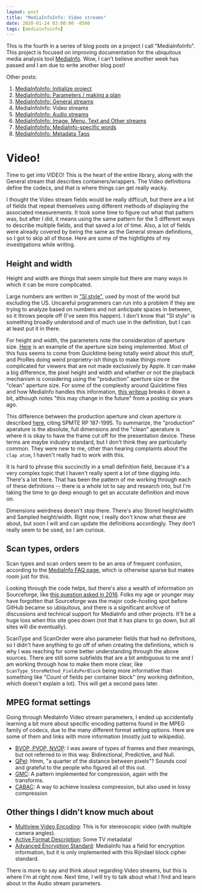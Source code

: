 ```yaml
---
layout: post
title: "MediaInfoInfo: Video streams"
date: 2020-01-24 03:00:00 -0500
tags: [mediainfoinfo]
---
```


This is the fourth in a series of blog posts on a project I call "MediaInfoInfo". This project is focused on improving documentation for the ubiquitous media analysis tool [MediaInfo](https://mediaarea.net/MediaInfo). Wow, I can't believe another week has passed and I am due to write another blog post!

Other posts:

1. [MediaInfoInfo: Initialize project](https://bits.ashleyblewer.com/blog/2020/01/10/mediainfoinfo-initialize-project/)
2. [MediaInfoInfo: Parameters / making a plan](https://bits.ashleyblewer.com/blog/2020/01/17/mediainfoinfo-parameters-making-a-plan/)
3. [MediaInfoInfo: General streams](https://bits.ashleyblewer.com/blog/2020/01/17/mediainfoinfo-general-streams/)
4. MediaInfoInfo: Video streams
5. [MediaInfoInfo: Audio streams](https://bits.ashleyblewer.com/blog/2020/01/31/mediainfoinfo-audio-streams/)
6. [MediaInfoInfo: Image, Menu, Text and Other streams](https://bits.ashleyblewer.com/blog/2020/02/07/mediainfoinfo-image-menu-text-other-streams/)
7. [MediaInfoInfo: MediaInfo-specific words](https://bits.ashleyblewer.com/blog/2020/02/14/mediainfoinfo-mediainfo-specific-words/)
8. [MediaInfoInfo: Metadata Tags](https://bits.ashleyblewer.com/blog/2020/02/21/mediainfoinfo-metadata-tags/)

# Video!

Time to get into VIDEO! This is the heart of the entire library, along with the General stream that describes containers/wrappers. The Video definitions define the codecs, and that is where things can get really wacky.

I thought the Video stream fields would be really difficult, but there are a lot of fields that repeat themselves using different methods of displaying the associated measurements. It took some time to figure out what that pattern was, but after I did, it means using the same pattern for the 5 different ways to describe multiple fields, and that saved a lot of time. Also, a lot of fields were already covered by being the same as the General stream definitions, so I got to skip all of those. Here are some of the hightlights of my investigations while writing.

## Height and width

Height and width are things that seem simple but there are many ways in which it can be more complicated.

Large numbers are written in ["SI style"](https://physics.nist.gov/cuu/Units/checklist.html), used by most of the world but excluding the US. Uncareful programmers can run into a problem if they are trying to analyze based on numbers and not anticipate spaces in between, so it throws people off (I've seen this happen). I don't know that "SI style" is something broadly understood and of much use in the definition, but I can at least put it in there.

For height and width, the parameters note the consideration of aperture size. [Here](https://sourceforge.net/p/mediainfo/discussion/297609/thread/5651ab2d/?limit=25#2d51) is an example of the aperture size being implemented. Most of this fuss seems to come from Quicktime being totally weird about this stuff, and ProRes doing weird proprietry-ish things to make things more complicated for viewers that are not made exclusively by Apple. It can make a big difference, the pixel height and width and whether or not the playback mechanism is considering using the "production" aperture size or the "clean" aperture size. For some of the complexity around Quicktime files and how MediaInfo handles this information, [this writeup](https://sourceforge.net/p/mediainfo/discussion/297610/thread/d1c99d84/#98fa) breaks it down a bit, although notes "this may change in the future" from a posting six years ago.

This difference between the production aperture and clean aperture is described [here](https://lurkertech.com/lg/video-systems/#aperture), citing SPMTE RP 187-1995. To summarize, the "production" aperature is the absolute, full dimensions and the "clean" aperature is where it is okay to have the frame cut off for the presentation device. These terms are maybe industry standard, but I don't think they are particularly common. They were new to me, other than hearing complaints about the `clap atom`, I haven't really had to work with this. 

It is hard to phrase this succinctly in a small definition field, because it's a very complex topic that I haven't really spent a lot of time digging into. There's a lot there. That has been the pattern of me working through each of these definitions -- there is a whole lot to say and research into, but I'm taking the time to go deep enough to get an accurate definition and move on.

Dimensions weirdness doesn't stop there. There's also Stored height/width and Sampled height/width. Right now, I really don't know what these are about, but soon I will and can update the definitions accordingly. They don't really seem to be used, so I am curious.

## Scan types, orders

Scan types and scan orders seem to be an area of frequent confusion, according to the [MediaInfo FAQ page](https://mediaarea.net/en/MediaInfo/Support/FAQ#Analysis), which is otherwise sparse but makes room just for this.

Looking through the code helps, but there's also a wealth of information on Sourceforge, like [this question asked in 2016](https://sourceforge.net/p/mediainfo/discussion/297610/thread/f2459e8b/). Folks my age or younger may have forgotten that Sourceforge was the major code-hosting spot before GitHub became so ubiquitous, and there is a significant archive of discussions and technical support for MediaInfo and other projects. It'll be a huge loss when this site goes down (not that it has plans to go down, but all sites will die eventually).

ScanType and ScanOrder were also parameter fields that had no definitions, so I didn't have anything to go off of when creating the definitions, which is why I was reaching for some better understanding through the above sources. There are still some subfields that are a bit ambiguous to me and I am working through how to make them more clear, like `ScanType_StoreMethod_FieldsPerBlock` being more informative than something like "Count of fields per container block" (my working definition, which doesn't explain a lot). This will get a second pass later.

## MPEG format settings

Going through MediaInfo Video stream parameters, I ended up accidentally learning a bit more about specific encoding patterns found in the MPEG family of codecs, due to the many different format setting options. Here are some of them and links with more information (mostly just to wikipedia).
 
- [BVOP, PVOP, NVOP](https://forum.videohelp.com/threads/308081-bvop-pvop-nvop): I was aware of types of frames and their meanings, but not referred to in this way. Bidirectional, Predictive, and Null.
- [QPel](https://en.wikipedia.org/wiki/Quarter-pixel_motion): Hmm, "a quarter of the distance between pixels"? Sounds cool and grateful to the people who figured all of this out.
- [GMC](https://en.wikipedia.org/wiki/Global_motion_compensation): A pattern implemented for compression, again with the transforms.
- [CABAC](https://en.wikipedia.org/wiki/Context-adaptive_binary_arithmetic_coding): A way to achieve lossless compression, but also used in lossy compression


## Other things I didn't know much about

- [Multiview Video Encoding](https://en.wikipedia.org/wiki/Multiview_Video_Coding): This is for stereoscopic video (with multiple camera angles).
- [Active Format Description](https://en.wikipedia.org/wiki/Active_Format_Description): Some TV metadata!
- [Advanced Encryption Standard](https://en.wikipedia.org/wiki/Advanced_Encryption_Standard): MediaInfo has a field for encryption information, but it is only implemented with this Rijndael block cipher standard.

There is more to say and think about regarding Video streams, but this is where I'm at right now. Next time, I will try to talk about what I find and learn about in the Audio stream parameters.

